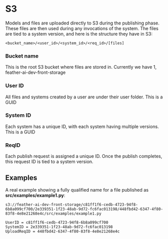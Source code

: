 # S3

Models and files are uploaded directly to S3 during the publishing phase. These files are then used during any invocations of the system.
The files are tied to a system version, and here is the structure they have in S3:

    <bucket_name>/<user_id>/<system_id>/<req_id>/[files]

### Bucket name 
This is the root S3 bucket where files are stored in. Currently we have 1, feather-ai-dev-front-storage

### User ID
All files and systems created by a user are under their user folder. This is a GUID

### System ID
Each system has a unique ID, with each system having multiple versions. This is a GUID

### ReqID
Each publish request is assigned a unique ID. Once the publish completes, this request ID is tied to a system version.

## Examples

A real example showing a fully qualified name for a file published as **src/examples/example1.py**:

    s3://feather-ai-dev-front-storage/c81ff1f6-cedb-4723-94f8-6b8a099cf700/2e339351-1f23-48ab-9d72-fc6fac013198/448fbd42-6347-4f80-83f8-4e8e21268e4c/src/examples/example1.py

    UserID = c81ff1f6-cedb-4723-94f8-6b8a099cf700
    SystemID = 2e339351-1f23-48ab-9d72-fc6fac013198
    UploadReqID = 448fbd42-6347-4f80-83f8-4e8e21268e4c